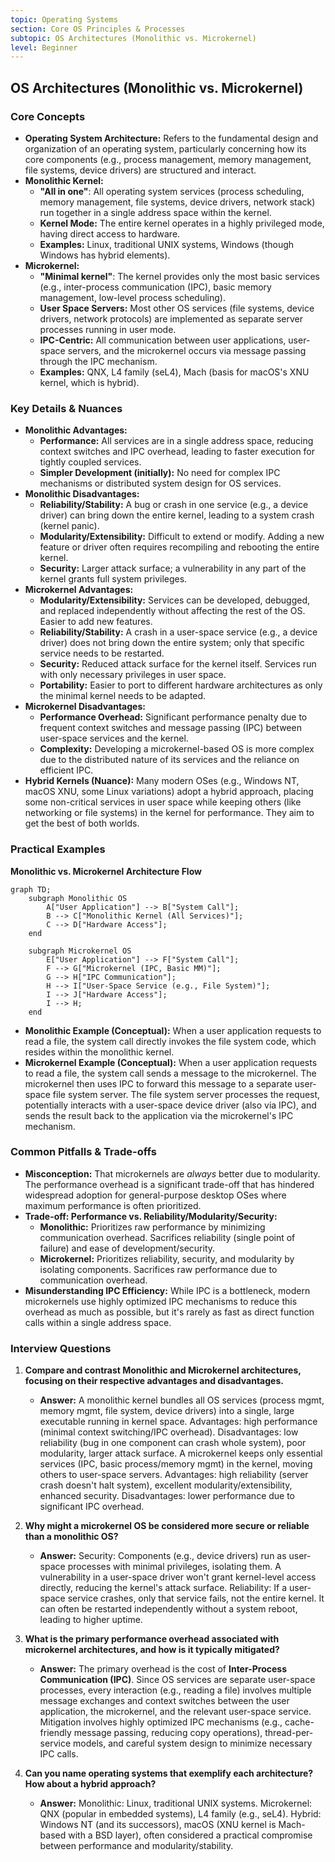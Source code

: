 ```yaml
---
topic: Operating Systems
section: Core OS Principles & Processes
subtopic: OS Architectures (Monolithic vs. Microkernel)
level: Beginner
---
```


## OS Architectures (Monolithic vs. Microkernel)
### Core Concepts

*   **Operating System Architecture:** Refers to the fundamental design and organization of an operating system, particularly concerning how its core components (e.g., process management, memory management, file systems, device drivers) are structured and interact.
*   **Monolithic Kernel:**
    *   **"All in one"**: All operating system services (process scheduling, memory management, file systems, device drivers, network stack) run together in a single address space within the kernel.
    *   **Kernel Mode:** The entire kernel operates in a highly privileged mode, having direct access to hardware.
    *   **Examples:** Linux, traditional UNIX systems, Windows (though Windows has hybrid elements).
*   **Microkernel:**
    *   **"Minimal kernel"**: The kernel provides only the most basic services (e.g., inter-process communication (IPC), basic memory management, low-level process scheduling).
    *   **User Space Servers:** Most other OS services (file systems, device drivers, network protocols) are implemented as separate server processes running in user mode.
    *   **IPC-Centric:** All communication between user applications, user-space servers, and the microkernel occurs via message passing through the IPC mechanism.
    *   **Examples:** QNX, L4 family (seL4), Mach (basis for macOS's XNU kernel, which is hybrid).

### Key Details & Nuances

*   **Monolithic Advantages:**
    *   **Performance:** All services are in a single address space, reducing context switches and IPC overhead, leading to faster execution for tightly coupled services.
    *   **Simpler Development (initially):** No need for complex IPC mechanisms or distributed system design for OS services.
*   **Monolithic Disadvantages:**
    *   **Reliability/Stability:** A bug or crash in one service (e.g., a device driver) can bring down the entire kernel, leading to a system crash (kernel panic).
    *   **Modularity/Extensibility:** Difficult to extend or modify. Adding a new feature or driver often requires recompiling and rebooting the entire kernel.
    *   **Security:** Larger attack surface; a vulnerability in any part of the kernel grants full system privileges.
*   **Microkernel Advantages:**
    *   **Modularity/Extensibility:** Services can be developed, debugged, and replaced independently without affecting the rest of the OS. Easier to add new features.
    *   **Reliability/Stability:** A crash in a user-space service (e.g., a device driver) does not bring down the entire system; only that specific service needs to be restarted.
    *   **Security:** Reduced attack surface for the kernel itself. Services run with only necessary privileges in user space.
    *   **Portability:** Easier to port to different hardware architectures as only the minimal kernel needs to be adapted.
*   **Microkernel Disadvantages:**
    *   **Performance Overhead:** Significant performance penalty due to frequent context switches and message passing (IPC) between user-space services and the kernel.
    *   **Complexity:** Developing a microkernel-based OS is more complex due to the distributed nature of its services and the reliance on efficient IPC.
*   **Hybrid Kernels (Nuance):** Many modern OSes (e.g., Windows NT, macOS XNU, some Linux variations) adopt a hybrid approach, placing some non-critical services in user space while keeping others (like networking or file systems) in the kernel for performance. They aim to get the best of both worlds.

### Practical Examples

**Monolithic vs. Microkernel Architecture Flow**

```mermaid
graph TD;
    subgraph Monolithic OS
        A["User Application"] --> B["System Call"];
        B --> C["Monolithic Kernel (All Services)"];
        C --> D["Hardware Access"];
    end

    subgraph Microkernel OS
        E["User Application"] --> F["System Call"];
        F --> G["Microkernel (IPC, Basic MM)"];
        G --> H["IPC Communication"];
        H --> I["User-Space Service (e.g., File System)"];
        I --> J["Hardware Access"];
        I --> H;
    end
```

*   **Monolithic Example (Conceptual):** When a user application requests to read a file, the system call directly invokes the file system code, which resides within the monolithic kernel.
*   **Microkernel Example (Conceptual):** When a user application requests to read a file, the system call sends a message to the microkernel. The microkernel then uses IPC to forward this message to a separate user-space file system server. The file system server processes the request, potentially interacts with a user-space device driver (also via IPC), and sends the result back to the application via the microkernel's IPC mechanism.

### Common Pitfalls & Trade-offs

*   **Misconception:** That microkernels are *always* better due to modularity. The performance overhead is a significant trade-off that has hindered widespread adoption for general-purpose desktop OSes where maximum performance is often prioritized.
*   **Trade-off: Performance vs. Reliability/Modularity/Security:**
    *   **Monolithic:** Prioritizes raw performance by minimizing communication overhead. Sacrifices reliability (single point of failure) and ease of development/security.
    *   **Microkernel:** Prioritizes reliability, security, and modularity by isolating components. Sacrifices raw performance due to communication overhead.
*   **Misunderstanding IPC Efficiency:** While IPC is a bottleneck, modern microkernels use highly optimized IPC mechanisms to reduce this overhead as much as possible, but it's rarely as fast as direct function calls within a single address space.

### Interview Questions

1.  **Compare and contrast Monolithic and Microkernel architectures, focusing on their respective advantages and disadvantages.**
    *   **Answer:** A monolithic kernel bundles all OS services (process mgmt, memory mgmt, file system, device drivers) into a single, large executable running in kernel space. Advantages: high performance (minimal context switching/IPC overhead). Disadvantages: low reliability (bug in one component can crash whole system), poor modularity, larger attack surface. A microkernel keeps only essential services (IPC, basic process/memory mgmt) in the kernel, moving others to user-space servers. Advantages: high reliability (server crash doesn't halt system), excellent modularity/extensibility, enhanced security. Disadvantages: lower performance due to significant IPC overhead.

2.  **Why might a microkernel OS be considered more secure or reliable than a monolithic OS?**
    *   **Answer:** Security: Components (e.g., device drivers) run as user-space processes with minimal privileges, isolating them. A vulnerability in a user-space driver won't grant kernel-level access directly, reducing the kernel's attack surface. Reliability: If a user-space service crashes, only that service fails, not the entire kernel. It can often be restarted independently without a system reboot, leading to higher uptime.

3.  **What is the primary performance overhead associated with microkernel architectures, and how is it typically mitigated?**
    *   **Answer:** The primary overhead is the cost of **Inter-Process Communication (IPC)**. Since OS services are separate user-space processes, every interaction (e.g., reading a file) involves multiple message exchanges and context switches between the user application, the microkernel, and the relevant user-space service. Mitigation involves highly optimized IPC mechanisms (e.g., cache-friendly message passing, reducing copy operations), thread-per-service models, and careful system design to minimize necessary IPC calls.

4.  **Can you name operating systems that exemplify each architecture? How about a hybrid approach?**
    *   **Answer:** Monolithic: Linux, traditional UNIX systems. Microkernel: QNX (popular in embedded systems), L4 family (e.g., seL4). Hybrid: Windows NT (and its successors), macOS (XNU kernel is Mach-based with a BSD layer), often considered a practical compromise between performance and modularity/stability.